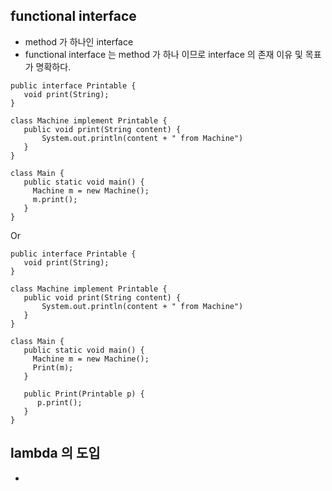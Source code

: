 ## functional interface
- method 가 하나인 interface
- functional interface 는 method 가 하나 이므로 interface 의 존재 이유 및 목표가 명확하다. 

```
public interface Printable {
   void print(String);
}

class Machine implement Printable {
   public void print(String content) {
       System.out.println(content + " from Machine")
   }
}

class Main {
   public static void main() {
     Machine m = new Machine();
     m.print();
   }
}
```

Or

```
public interface Printable {
   void print(String);
}

class Machine implement Printable {
   public void print(String content) {
       System.out.println(content + " from Machine")
   }
}

class Main {
   public static void main() {
     Machine m = new Machine();
     Print(m);
   }
   
   public Print(Printable p) {
      p.print();
   }
}
```

## lambda 의 도입
- 
